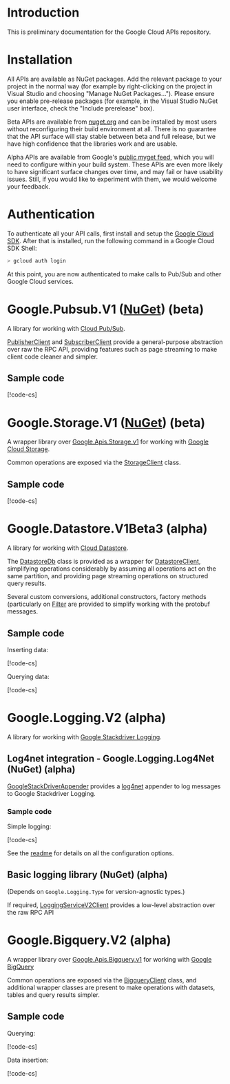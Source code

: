 # Introduction

This is preliminary documentation for the Google Cloud APIs
repository.

# Installation

All APIs are available as NuGet packages. Add the relevant package
to your project in the normal way (for example by right-clicking on
the project in Visual Studio and choosing "Manage NuGet
Packages..."). Please ensure you enable pre-release packages (for
example, in the Visual Studio NuGet user interface, check the "Include
prerelease" box).

Beta APIs are available
from [nuget.org](https://nuget.org) and can be installed by most
users without reconfiguring their build environment at all. There is
no guarantee that the API surface will stay stable between beta and
full release, but we have high confidence that the libraries work
and are usable.

Alpha APIs are available from Google's [public myget
feed](https://www.myget.org/gallery/google-dotnet-public), which you
will need to configure within your build system. These APIs are even
more likely to have significant surface changes over time, and may
fail or have usability issues. Still, if you would like to
experiment with them, we would welcome your feedback.

# Authentication

To authenticate all your API calls, first install and setup the
[Google Cloud SDK](https://cloud.google.com/sdk/). After that is
installed, run the following command in a Google Cloud SDK Shell:

```sh
> gcloud auth login
```

At this point, you are now authenticated to make calls to Pub/Sub
and other Google Cloud services.

# Google.Pubsub.V1 ([NuGet](https://www.nuget.org/packages/Google.Pubsub.V1)) (beta)

A library for working with [Cloud Pub/Sub](https://cloud.google.com/pubsub/).

[PublisherClient](obj/api/Google.Pubsub.V1.PublisherClient.yml) and
[SubscriberClient](obj/api/Google.Pubsub.V1.SubscriberClient.yml)
provide a general-purpose abstraction over raw the RPC API, providing
features such as page streaming to make client code cleaner and
simpler.

## Sample code

[!code-cs[](obj/snippets/Google.Pubsub.V1.SubscriberClient.txt#Overview)]

# Google.Storage.V1 ([NuGet](https://www.nuget.org/packages/Google.Storage.V1)) (beta)

A wrapper library over
[Google.Apis.Storage.v1](https://www.nuget.org/packages/Google.Apis.Storage.v1/)
for working with [Google Cloud Storage](https://cloud.google.com/storage/).

Common operations are exposed via the
[StorageClient](obj/api/Google.Storage.V1.StorageClient.yml) class.

## Sample code

[!code-cs[](obj/snippets/Google.Storage.V1.StorageClient.txt#Overview)]

# Google.Datastore.V1Beta3 (alpha)

A library for working with [Cloud Datastore](https://cloud.google.com/datastore/).

The [DatastoreDb](obj/api/Google.Datastore.V1Beta3.DatastoreDb.yml)
class is provided as a wrapper for
[DatastoreClient](obj/api/Google.Datastore.V1Beta3.DatastoreClient.yml),
simplifying operations considerably by assuming all operations act
on the same partition, and providing page streaming operations on
structured query results.

Several custom conversions, additional constructors,
factory methods (particularly on [Filter](obj/api/Google.Datastore.V1Beta3.Filter.yml)
are provided to simplify working with the protobuf messages.

## Sample code

Inserting data:

[!code-cs[](obj/snippets/Google.Datastore.V1Beta3.DatastoreDb.txt#InsertOverview)]

Querying data:

[!code-cs[](obj/snippets/Google.Datastore.V1Beta3.DatastoreDb.txt#QueryOverview)]

# Google.Logging.V2 (alpha)

A library for working with [Google Stackdriver Logging](https://cloud.google.com/logging/).

## Log4net integration - Google.Logging.Log4Net (NuGet) (alpha)

[GoogleStackDriverAppender](obj/api.Google.Logging.GoogleStackdriverAppender.yml)
provides a [log4net](https://logging.apache.org/log4net/) appender to log messages
to Google Stackdriver Logging.

### Sample code

Simple logging:

[!code-cs[](obj/snippets/Google.Logging.Log4Net.GoogleStackdriverAppender.txt#Overview)]

See the
[readme](https://github.com/GoogleCloudPlatform/gcloud-dotnet/blob/master/src/Google.Logging.Log4Net/readme.md)
for details on all the configuration options.

## Basic logging library (NuGet) (alpha)

(Depends on `Google.Logging.Type` for version-agnostic types.)

If required,
[LoggingServiceV2Client](obj/api/Google.Logging.V2.LoggingServiceV2Client.yml)
provides a low-level abstraction over the raw RPC API

# Google.Bigquery.V2 (alpha)

A wrapper library over
[Google.Apis.Bigquery.v1](https://www.nuget.org/packages/Google.Apis.Bigquery.v2/)
for working with [Google BigQuery](https://cloud.google.com/bigquery/)

Common operations are exposed via the
[BigqueryClient](obj/api/Google.Bigquery.V2.BigqueryClient.yml)
class, and additional wrapper classes are present to make operations
with datasets, tables and query results simpler.

## Sample code

Querying:

[!code-cs[](obj/snippets/Google.Bigquery.V2.BigqueryClient.txt#QueryOverview)]

Data insertion:

[!code-cs[](obj/snippets/Google.Bigquery.V2.BigqueryClient.txt#InsertOverview)]
